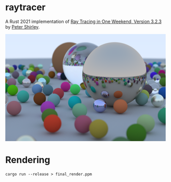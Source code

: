# raytracer

A Rust 2021 implementation of [Ray Tracing in One Weekend, Version 3.2.3](https://raytracing.github.io/books/RayTracingInOneWeekend.html) by [Peter Shirley](https://github.com/petershirley).

![A render of the book cover](final_render.png)

# Rendering
```
cargo run --release > final_render.ppm
```
